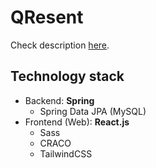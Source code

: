 # QResent

Check description [here](https://ocw.cs.pub.ro/courses/mps/proiect/proiect-1).

## Technology stack

- Backend: **Spring**
  - Spring Data JPA (MySQL)
- Frontend (Web): **React.js**
  - Sass
  - CRACO
  - TailwindCSS
